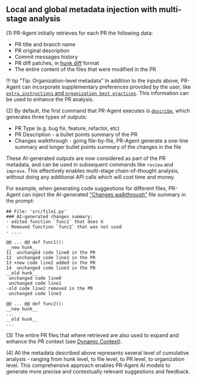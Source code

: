 ## Local and global metadata injection with multi-stage analysis
(1)
PR-Agent initially retrieves for each PR the following data:

- PR title and branch name
- PR original description
- Commit messages history
- PR diff patches, in [hunk diff](https://loicpefferkorn.net/2014/02/diff-files-what-are-hunks-and-how-to-extract-them/) format
- The entire content of the files that were modified in the PR

!!! tip "Tip: Organization-level metadata"
    In addition to the inputs above, PR-Agent can incorporate supplementary preferences provided by the user, like [`extra_instructions` and `organization best practices`](https://pr-agent-docs.codium.ai/tools/improve/#extra-instructions-and-best-practices). This information can be used to enhance the PR analysis.

(2)
By default, the first command that PR-Agent executes is [`describe`](https://pr-agent-docs.codium.ai/tools/describe/), which generates three types of outputs:

- PR Type (e.g. bug fix, feature, refactor, etc)
- PR Description - a bullet points summary of the PR
- Changes walkthrough - going file-by-file, PR-Agent generate a one-line summary and longer bullet points summary of the changes in the file

These AI-generated outputs are now considered as part of the PR metadata, and can be used in subsequent commands like `review` and `improve`.
This effectively enables multi-stage chain-of-thought analysis, without doing any additional API calls which will cost time and money.

For example, when generating code suggestions for different files, PR-Agent can inject the AI-generated ["Changes walkthrough"](https://github.com/Codium-ai/pr-agent/pull/1202#issue-2511546839) file summary in the prompt:

```
## File: 'src/file1.py'
### AI-generated changes summary:
- edited function `func1` that does X
- Removed function `func2` that was not used
- ....

@@ ... @@ def func1():
__new hunk__
11  unchanged code line0 in the PR
12  unchanged code line1 in the PR
13 +new code line2 added in the PR
14  unchanged code line3 in the PR
__old hunk__
 unchanged code line0
 unchanged code line1
-old code line2 removed in the PR
 unchanged code line3

@@ ... @@ def func2():
__new hunk__
...
__old hunk__
...
```

(3) The entire PR files that where retrieved are also used to expand and enhance the PR context (see [Dynamic Context](https://pr-agent-docs.codium.ai/core-abilities/dynamic-context/)).


(4) All the metadata described above represents several level of cumulative analysis - ranging from hunk level, to file level, to PR level, to organization level.
This comprehensive approach enables PR-Agent AI models to generate more precise and contextually relevant suggestions and feedback.